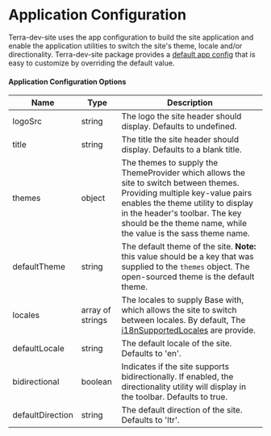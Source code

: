 # Application Configuration
Terra-dev-site uses the app configuration to build the site application and enable the application utilities to switch the site's theme, locale and/or directionality. Terra-dev-site package provides a [default app config](https://github.com/cerner/terra-dev-site/blob/master/src/config/site.config.js#L17) that is easy to customize by overriding the default value.


#### Application Configuration Options

Name | Type | Description
--- | ---  | ---
logoSrc | string | The logo the site header should display. Defaults to undefined.
title | string | The title the site header should display. Defaults to a blank title.
themes | object | The themes to supply the ThemeProvider which allows the site to switch between themes. Providing multiple key-value pairs enables the theme utility to display in the header's toolbar. The key should be the theme name, while the value is the sass theme name.
defaultTheme | string | The default theme of the site. **Note:** this value should be a key that was supplied to the `themes` object. The open-sourced theme is the default theme.
locales | array of strings | The locales to supply Base with, which allows the site to switch between locales. By default, The [i18nSupportedLocales](https://github.com/cerner/terra-core/blob/master/packages/terra-i18n/src/i18nSupportedLocales.js) are provide.
defaultLocale | string |  The default locale of the site. Defaults to 'en'.
bidirectional | boolean |  Indicates if the site supports bidirectionally. If enabled, the directionality utility will display in the toolbar. Defaults to true.
defaultDirection | string | The default direction of the site. Defaults to 'ltr'.
